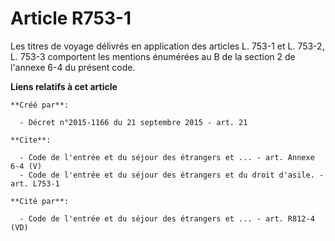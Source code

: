 # Article R753-1

Les titres de voyage délivrés en application des articles L. 753-1 et L. 753-2, L. 753-3 comportent les mentions énumérées au
B de la section 2 de l'annexe 6-4 du présent code.

**Liens relatifs à cet article**

	**Créé par**:

	  - Décret n°2015-1166 du 21 septembre 2015 - art. 21

	**Cite**:

	  - Code de l'entrée et du séjour des étrangers et ... - art. Annexe 6-4 (V)
	  - Code de l'entrée et du séjour des étrangers et du droit d'asile. - art. L753-1

	**Cité par**:

	  - Code de l'entrée et du séjour des étrangers et ... - art. R812-4 (VD)
